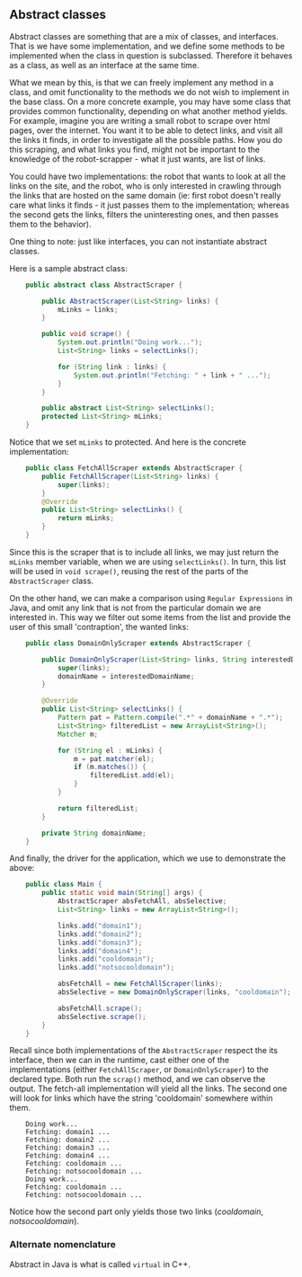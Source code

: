 ## Abstract classes

Abstract classes are something that are a mix of classes, and interfaces. That
is we have some implementation, and we define some methods to be implemented
when the class in question is subclassed. Therefore it behaves as a class, as
well as an interface at the same time.

What we mean by this, is that we can freely implement any method in a class, and
omit functionality to the methods we do not wish to implement in the base class.
On a more concrete example, you may have some class that provides common
functionality, depending on what another method yields. For example, imagine you
are writing a small robot to scrape over html pages, over the internet. You want
it to be able to detect links, and visit all the links it finds, in order to
investigate all the possible paths. How you do this scraping, and what links you
find, might not be important to the knowledge of the robot-scrapper - what it
just wants, are list of links.

You could have two implementations: the robot that wants to look at all the
links on the site, and the robot, who is only interested in crawling through the
links that are hosted on the same domain (ie: first robot doesn't really care
what links it finds - it just passes them to the implementation; whereas the
second gets the links, filters the uninteresting ones, and then passes them to
the behavior).

One thing to note: just like interfaces, you can not instantiate abstract
classes.

Here is a sample abstract class:

~~~~java
    public abstract class AbstractScraper {

        public AbstractScraper(List<String> links) {
            mLinks = links;
        }

        public void scrape() {
            System.out.println("Doing work...");
            List<String> links = selectLinks();

            for (String link : links) {
                System.out.println("Fetching: " + link + " ...");
            }
        }

        public abstract List<String> selectLinks();
        protected List<String> mLinks;
    }
~~~~

Notice that we set `mLinks` to protected. And here is the concrete
implementation:

~~~~java
    public class FetchAllScraper extends AbstractScraper {
        public FetchAllScraper(List<String> links) {
            super(links);
        }
        @Override
        public List<String> selectLinks() {
            return mLinks;
        }
    }
~~~~

Since this is the scraper that is to include all links, we may just return the
`mLinks` member variable, when we are using `selectLinks()`. In turn, this list
will be used in `void scrape()`, reusing the rest of the parts of the
`AbstractScraper` class.

On the other hand, we can make a comparison using `Regular Expressions` in Java,
and omit any link that is not from the particular domain we are interested in.
This way we filter out some items from the list and provide the user of this
small 'contraption', the wanted links:

~~~~java
    public class DomainOnlyScraper extends AbstractScraper {

        public DomainOnlyScraper(List<String> links, String interestedDomainName) {
            super(links);
            domainName = interestedDomainName;
        }

        @Override
        public List<String> selectLinks() {
            Pattern pat = Pattern.compile(".*" + domainName + ".*");
            List<String> filteredList = new ArrayList<String>();
            Matcher m;

            for (String el : mLinks) {
                m = pat.matcher(el);
                if (m.matches()) {
                    filteredList.add(el);
                }
            }

            return filteredList;
        }

        private String domainName;
    }
~~~~

And finally, the driver for the application, which we use to demonstrate the
above:

~~~~java
    public class Main {
        public static void main(String[] args) {
            AbstractScraper absFetchAll, absSelective;
            List<String> links = new ArrayList<String>();

            links.add("domain1");
            links.add("domain2");
            links.add("domain3");
            links.add("domain4");
            links.add("cooldomain");
            links.add("notsocooldomain");

            absFetchAll = new FetchAllScraper(links);
            absSelective = new DomainOnlyScraper(links, "cooldomain");

            absFetchAll.scrape();
            absSelective.scrape();
        }
    }
~~~~

Recall since both implementations of the `AbstractScraper` respect the its
interface, then we can in the runtime, cast either one of the implementations
(either `FetchAllScraper`, or `DomainOnlyScraper`) to the declared type. Both
run the `scrap()` method, and we can observe the output. The fetch-all
implementation will yield all the links. The second one will look for links
which have the string 'cooldomain' somewhere within them.

~~~~nocode
    Doing work...
    Fetching: domain1 ...
    Fetching: domain2 ...
    Fetching: domain3 ...
    Fetching: domain4 ...
    Fetching: cooldomain ...
    Fetching: notsocooldomain ...
    Doing work...
    Fetching: cooldomain ...
    Fetching: notsocooldomain ...
~~~~

Notice how the second part only yields those two links (_cooldomain_,
_notsocooldomain_).

### Alternate nomenclature

Abstract in Java is what is called `virtual` in C++.


